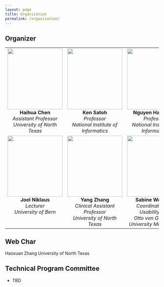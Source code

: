 ```yaml
---
layout: page
title: Organization 
permalink: /organization/
---
```


## **Organizer**

<table width="100%" cellspacing="0" cellpadding="10">
  <tr>
    <td width="33%" align="center" valign="top">
      <img src="../figures/haihua-chen.jpg" width="180" height="200"><br>
      <strong>Haihua Chen</strong><br>
      <em>Assistant Professor</em><br>
      <em>University of North Texas</em>
    </td>
    <td width="33%" align="center" valign="top">
      <img src="../figures/SatohK-C.jpg" width="180" height="200"><br>
      <strong>Ken Satoh</strong><br>
      <em>Professor</em><br>
      <em>National Institute of Informatics</em>
    </td>
    <td width="33%" align="center" valign="top">
      <img src="../figures/thanh.jpg" width="180" height="200"><br>
      <strong>Nguyen Ha Thanh</strong><br>
      <em>Professor</em><br>
      <em>National Institute of Informatics</em>
    </td>
  </tr>
  <tr>
    <td width="33%" align="center" valign="top">
      <img src="../figures/joel.jpg" width="180" height="200"><br>
      <strong>Joel Niklaus</strong><br>
      <em>Lecturer</em><br>
      <em>University of Bern</em>
    </td>
    <td width="33%" align="center" valign="top">
      <img src="../figures/Yang Zhang.jpg" width="180" height="200"><br>
      <strong>Yang Zhang</strong><br>
      <em>Clinical Assistant Professor</em><br>
      <em>University of North Texas</em>
    </td>
    <td width="33%" align="center" valign="top">
      <img src="../figures/sabine_wehnert.jpg" width="180" height="200"><br>
      <strong>Sabine Wehnert</strong><br>
      <em>Coordinator GEI Usability Lab</em><br>
      <em>Otto von Guericke University Magdeburg</em>
    </td>
  </tr>
</table>



## **Web Char**
Haoxuan Zhang University of North Texas







## **Technical Program Committee**
- TBD


